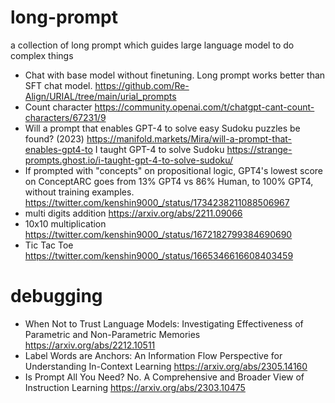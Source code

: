 # long-prompt
a collection of long prompt which guides large language model to do complex things

* Chat with base model without finetuning. Long prompt works better than SFT chat model. https://github.com/Re-Align/URIAL/tree/main/urial_prompts
* Count character https://community.openai.com/t/chatgpt-cant-count-characters/67231/9
* Will a prompt that enables GPT-4 to solve easy Sudoku puzzles be found? (2023) https://manifold.markets/Mira/will-a-prompt-that-enables-gpt4-to I taught GPT-4 to solve Sudoku https://strange-prompts.ghost.io/i-taught-gpt-4-to-solve-sudoku/
* If prompted with "concepts" on propositional logic, GPT4's lowest score on ConceptARC goes from 13% GPT4 vs 86% Human, to 100% GPT4, without training examples. https://twitter.com/kenshin9000_/status/1734238211088506967
* multi digits addition https://arxiv.org/abs/2211.09066
* 10x10 multiplication https://twitter.com/kenshin9000_/status/1672182799384690690
* Tic Tac Toe https://twitter.com/kenshin9000_/status/1665346616608403459

# debugging

* When Not to Trust Language Models: Investigating Effectiveness of Parametric and Non-Parametric Memories https://arxiv.org/abs/2212.10511
* Label Words are Anchors: An Information Flow Perspective for Understanding In-Context Learning https://arxiv.org/abs/2305.14160
* Is Prompt All You Need? No. A Comprehensive and Broader View of Instruction Learning https://arxiv.org/abs/2303.10475
